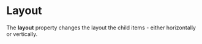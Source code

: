 # Layout

The **layout** property changes the layout the child items - either horizontally or vertically.